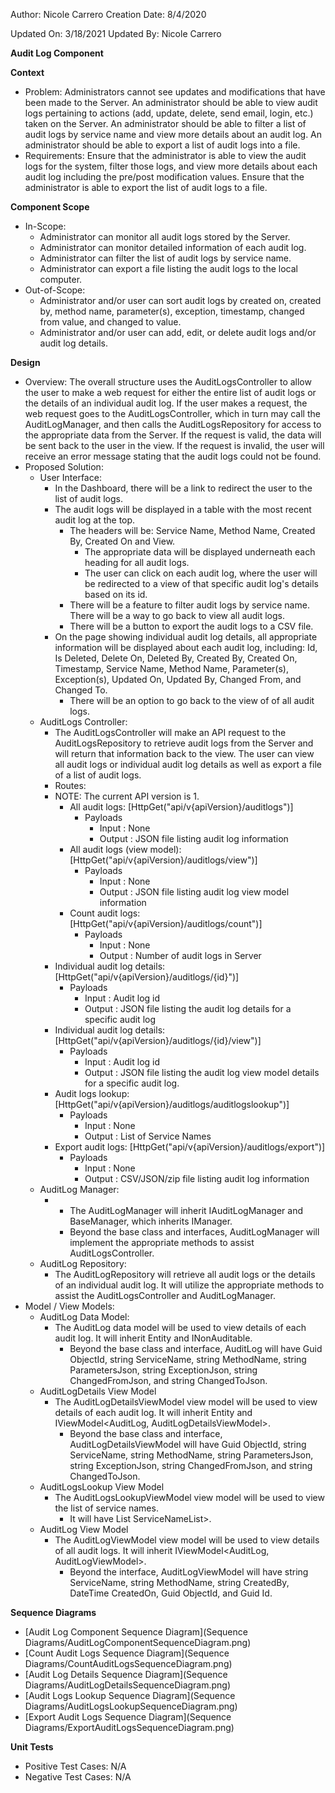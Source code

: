Author: Nicole Carrero
Creation Date: 8/4/2020

Updated On: 3/18/2021
Updated By: Nicole Carrero

**Audit Log Component**

**Context**

- Problem: Administrators cannot see updates and modifications that have been made to the Server.  An administrator should be able to view audit logs pertaining to actions (add, update, delete, send email, login, etc.) taken on the Server. An administrator should be able to filter a list of audit logs by service name and view more details about an audit log.  An administrator should be able to export a list of audit logs into a file.
- Requirements: Ensure that the administrator is able to view the audit logs for the system, filter those logs, and view more details about each audit log including the pre/post modification values.  Ensure that the administrator is able to export the list of audit logs to a file.

**Component Scope**

- In-Scope:
  - Administrator can monitor all audit logs stored by the Server.
  - Administrator can monitor detailed information of each audit log.
  - Administrator can filter the list of audit logs by service name.
  - Administrator can export a file listing the audit logs to the local computer.
- Out-of-Scope:
  - Administrator and/or user can sort audit logs by created on, created by, method name, parameter(s), exception, timestamp, changed from value, and changed to value.
  - Administrator and/or user can add, edit, or delete audit logs and/or audit log details.

**Design**

- Overview: The overall structure uses the AuditLogsController to allow the user to make a web request for either the entire list of audit logs or the details of an individual audit log.  If the user makes a request, the web request goes to the AuditLogsController, which in turn may call the AuditLogManager, and then calls the AuditLogsRepository for access to the appropriate data from the Server.  If the request is valid, the data will be sent back to the user in the view.  If the request is invalid, the user will receive an error message stating that the audit logs could not be found.
- Proposed Solution:
  - User Interface:
    - In the Dashboard, there will be a link to redirect the user to the list of audit logs.
    - The audit logs will be displayed in a table with the most recent audit log at the top.
      - The headers will be: Service Name, Method Name, Created By, Created On and View.
        - The appropriate data will be displayed underneath each heading for all audit logs.
        - The user can click on each audit log, where the user will be redirected to a view of that specific audit log's details based on its id.
      - There will be a feature to filter audit logs by service name.  There will be a way to go back to view all audit logs.
      - There will be a button to export the audit logs to a CSV file.
    - On the page showing individual audit log details, all appropriate information will be displayed about each audit log, including: Id, Is Deleted, Delete On, Deleted By, Created By, Created On, Timestamp, Service Name, Method Name, Parameter(s), Exception(s), Updated On, Updated By, Changed From, and Changed To.
      - There will be an option to go back to the view of of all audit logs.
  - AuditLogs Controller:
    - The AuditLogsController will make an API request to the AuditLogsRepository to retrieve audit logs from the Server and will return that information back to the view.  The user can view all audit logs or individual audit log details as well as export a file of a list of audit logs.
    - Routes:
    - NOTE: The current API version is 1.
      - All audit logs: [HttpGet("api/v{apiVersion}/auditlogs")]
        - Payloads
          - Input : None
          - Output : JSON file listing audit log information
      - All audit logs (view model): [HttpGet("api/v{apiVersion}/auditlogs/view")]
        - Payloads
          - Input : None
          - Output : JSON file listing audit log view model information
      - Count audit logs: [HttpGet("api/v{apiVersion}/auditlogs/count")]
        - Payloads
          - Input : None
          - Output : Number of audit logs in Server
     - Individual audit log details: [HttpGet("api/v{apiVersion}/auditlogs/{id}")]
       - Payloads
         - Input : Audit log id
         - Output : JSON file listing the audit log details for a specific audit log
    - Individual audit log details: [HttpGet("api/v{apiVersion}/auditlogs/{id}/view")]
      - Payloads
        - Input : Audit log id
        - Output : JSON file listing the audit log view model details for a specific audit log.
     - Audit logs lookup: [HttpGet("api/v{apiVersion}/auditlogs/auditlogslookup")]
       - Payloads
         - Input : None
         - Output : List of Service Names
     - Export audit logs: [HttpGet("api/v{apiVersion}/auditlogs/export")]
       - Payloads
         - Input : None
         - Output : CSV/JSON/zip file listing audit log information
  - AuditLog Manager:
    - - The AuditLogManager will inherit IAuditLogManager and BaseManager, which inherits IManager.
      - Beyond the base class and interfaces, AuditLogManager will implement the appropriate methods to assist AuditLogsController.
  - AuditLog Repository:
    - The AuditLogRepository will retrieve all audit logs or the details of an individual audit log.  It will utilize the appropriate methods to assist the AuditLogsController and AuditLogManager.
- Model / View Models:
  - AuditLog Data Model:
    - The AuditLog data model will be used to view details of each audit log.  It will inherit Entity and INonAuditable.
      - Beyond the base class and interface, AuditLog will have Guid ObjectId, string ServiceName, string MethodName, string ParametersJson, string ExceptionJson, string ChangedFromJson, and string ChangedToJson.
  - AuditLogDetails View Model
    - The AuditLogDetailsViewModel view model will be used to view details of each audit log.  It will inherit Entity and IViewModel<AuditLog, AuditLogDetailsViewModel>.
      - Beyond the base class and interface, AuditLogDetailsViewModel will have Guid ObjectId, string ServiceName, string MethodName, string ParametersJson, string ExceptionJson, string ChangedFromJson, and string ChangedToJson.
  - AuditLogsLookup View Model
    - The AuditLogsLookupViewModel view model will be used to view the list of service names.
      - It will have List<string> ServiceNameList>.
  - AuditLog View Model
    - The AuditLogViewModel view model will be used to view details of all audit logs.  It will inherit IViewModel<AuditLog, AuditLogViewModel>.
      - Beyond the interface, AuditLogViewModel will have string ServiceName, string MethodName, string CreatedBy, DateTime CreatedOn, Guid ObjectId, and Guid Id.

**Sequence Diagrams**
- [Audit Log Component Sequence Diagram](Sequence Diagrams/AuditLogComponentSequenceDiagram.png)
- [Count Audit Logs Sequence Diagram](Sequence Diagrams/CountAuditLogsSequenceDiagram.png)
- [Audit Log Details Sequence Diagram](Sequence Diagrams/AuditLogDetailsSequenceDiagram.png)
- [Audit Logs Lookup Sequence Diagram](Sequence Diagrams/AuditLogsLookupSequenceDiagram.png)
- [Export Audit Logs Sequence Diagram](Sequence Diagrams/ExportAuditLogsSequenceDiagram.png)

**Unit Tests**

- Positive Test Cases: N/A
- Negative Test Cases: N/A